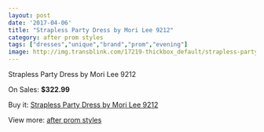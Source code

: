 ```yaml
---
layout: post
date: '2017-04-06'
title: "Strapless Party Dress by Mori Lee 9212"
category: after prom styles
tags: ["dresses","unique","brand","prom","evening"]
image: http://img.transblink.com/17219-thickbox_default/strapless-party-dress-by-mori-lee-9212.jpg
---
```

Strapless Party Dress by Mori Lee 9212

On Sales: **$322.99**
<a href="https://www.transblink.com/en/after-prom-styles/5429-strapless-party-dress-by-mori-lee-9212.html"><amp-img layout="responsive" width="600" height="600" src="//img.transblink.com/17219-thickbox_default/strapless-party-dress-by-mori-lee-9212.jpg" alt="Strapless Party Dress by Mori Lee 9212 0" /></a>
<a href="https://www.transblink.com/en/after-prom-styles/5429-strapless-party-dress-by-mori-lee-9212.html"><amp-img layout="responsive" width="600" height="600" src="//img.transblink.com/17221-thickbox_default/strapless-party-dress-by-mori-lee-9212.jpg" alt="Strapless Party Dress by Mori Lee 9212 1" /></a>
<a href="https://www.transblink.com/en/after-prom-styles/5429-strapless-party-dress-by-mori-lee-9212.html"><amp-img layout="responsive" width="600" height="600" src="//img.transblink.com/17220-thickbox_default/strapless-party-dress-by-mori-lee-9212.jpg" alt="Strapless Party Dress by Mori Lee 9212 2" /></a>

Buy it: [Strapless Party Dress by Mori Lee 9212](https://www.transblink.com/en/after-prom-styles/5429-strapless-party-dress-by-mori-lee-9212.html "Strapless Party Dress by Mori Lee 9212")

View more: [after prom styles](https://www.transblink.com/en/55-after-prom-styles "after prom styles")